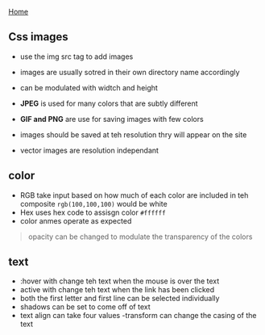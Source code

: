 [Home](README.md)

## Css images

- use the img src tag to add images
- images are usually sotred in their own directory name accordingly
- can be modulated with widtch and height


-  **JPEG** is used for many colors that are subtly different

- **GIF and PNG** are use for saving images with few colors

- images should be saved at teh resolution thry will appear on the site

- vector images are resolution independant

## color

- RGB take input based on how much of each color are included in teh composite `rgb(100,100,100)` would be white
- Hex uses hex code to assisgn color `#ffffff`
- color anmes operate as expected
 
 >opacity can be changed to modulate the transparency of the colors

 ## text

 - :hover with change teh text when the mouse is over the text
 - active with change teh text when the link has been clicked
 - both the first letter and first line can be selected individually
 - shadows can be set to come off of text
 - text align can take four values
 -transform can change the casing of the text